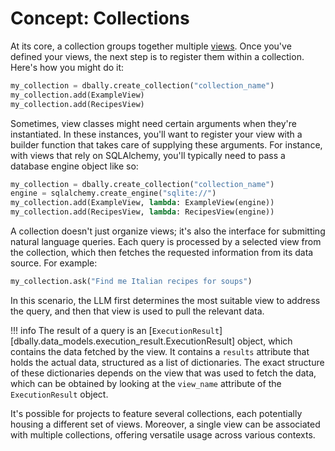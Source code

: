 # Concept: Collections

At its core, a collection groups together multiple [views](views.md). Once you've defined your views, the next step is to register them within a collection. Here's how you might do it:

```python
my_collection = dbally.create_collection("collection_name")
my_collection.add(ExampleView)
my_collection.add(RecipesView)
```

Sometimes, view classes might need certain arguments when they're instantiated. In these instances, you'll want to register your view with a builder function that takes care of supplying these arguments. For instance, with views that rely on SQLAlchemy, you'll typically need to pass a database engine object like so:

```python
my_collection = dbally.create_collection("collection_name")
engine = sqlalchemy.create_engine("sqlite://")
my_collection.add(ExampleView, lambda: ExampleView(engine))
my_collection.add(RecipesView, lambda: RecipesView(engine))
```

A collection doesn't just organize views; it's also the interface for submitting natural language queries. Each query is processed by a selected view from the collection, which then fetches the requested information from its data source. For example:

```python
my_collection.ask("Find me Italian recipes for soups")
```

In this scenario, the LLM first determines the most suitable view to address the query, and then that view is used to pull the relevant data.

!!! info
    The result of a query is an [`ExecutionResult`][dbally.data_models.execution_result.ExecutionResult] object, which contains the data fetched by the view. It contains a `results` attribute that holds the actual data, structured as a list of dictionaries. The exact structure of these dictionaries depends on the view that was used to fetch the data, which can be obtained by looking at the `view_name` attribute of the `ExecutionResult` object.

It's possible for projects to feature several collections, each potentially housing a different set of views. Moreover, a single view can be associated with multiple collections, offering versatile usage across various contexts.
